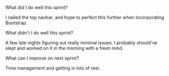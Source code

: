What did I do well this sprint?

I nailed the top navbar, and hope to perfect this further when incorporating Bootstrap. 

What didn't I do well this sprint?

A few late nights figuring out really minimal issues. I probably should've slept and worked on it in the morning with a fresh mind.

What can I improve on next sprint?

Time management and getting in lots of rest.